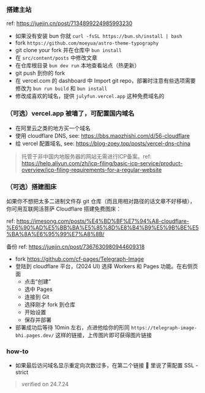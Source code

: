 ### 搭建主站

ref: https://juejin.cn/post/7134899224985993230

- 如果没有安装 bun 你就 `curl -fsSL https://bun.sh/install | bash`
- fork `https://github.com/moeyua/astro-theme-typography`
- git clone your fork 并在仓库中 `bun install`
- 在 `src/content/posts` 中修改文章
- 在仓库根目录 `bun dev run` 本地查看站点（热更新）
- git push 到你的 fork
- 在 vercel.com 的 dashboard 中 Import git repo，部署时注意有些选项需要修改为 `bun run build` 和 `bun install`
- 修改成喜欢的域名，提供 `julyfun.vercel.app` 这种免费域名的

### （可选）vercel.app 被墙了，可配置国内域名

- 在阿里云之类的地方买一个域名
- 使用 cloudflare DNS, see: https://bbs.maozhishi.com/d/56-cloudflare
- 给 vercel 配置域名, see: https://blog-zoey.top/posts/vercel-dns-china

> 托管于非中国内地服务器的网站无需进行ICP备案。ref: https://help.aliyun.com/zh/icp-filing/basic-icp-service/product-overview/icp-filing-requirements-for-a-regular-website

### （可选）搭建图床

如果你不想把太多二进制文件存 git 仓库（而且用相对路径的话文章不好移植），你可用互联网活菩萨 Cloudflare 搭建免费图床：

ref: https://imesong.com/posts/%E4%BD%BF%E7%94%A8-cloudflare-%E6%90%AD%E5%BB%BA%E5%85%8D%E8%B4%B9%E5%9B%BE%E5%BA%8A%E6%95%99%E7%A8%8B/

备份 ref: https://juejin.cn/post/7367630980944609318

- fork https://github.com/cf-pages/Telegraph-Image
- 登陆到 cloudflare 平台，(2024 UI) 选择 Workers 和 Pages 功能。在右侧页面
  - 点击“创建”
  - 选中 Pages
  - 连接到 Git
  - 选择刚才 fork 到仓库
  - 开始设置
  - 保存并部署
- 部署成功后等待 10min 左右，点进他给你的形同 `https://telegraph-image-bhi.pages.dev/` 这样的链接，上传图片即可获得图片链接

### how-to

- 如果最后访问域名显示重定向次数过多，在第二个链接 🔗 里说了需配置 SSL - strict

> verified on 24.7.24
